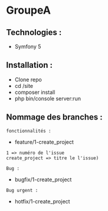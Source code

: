 # GroupeA

## Technologies :

* Symfony 5

## Installation :

* Clone repo
* cd /site
* composer install
* php bin/console server:run

## Nommage des branches :

`fonctionnalités :`
* feature/1-create_project 

```
1 => numéro de l'issue 
create_project => titre le l'issue)
```

`Bug :`
* bugfix/1-create_project 


`Bug urgent :`
* hotfix/1-create_project 